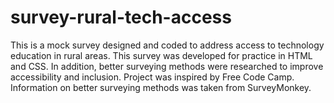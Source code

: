 # survey-rural-tech-access
This is a mock survey designed and coded to address access to technology education in rural areas. This survey was developed for practice in HTML and CSS. In addition, better surveying methods were researched to improve accessibility and inclusion. Project was inspired by Free Code Camp. Information on better surveying methods was taken from SurveyMonkey.

